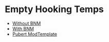 # Empty Hooking Temps
- [Without BNM](https://github.com/Livku2/Quest-Modding-Lib-Template)
- [With BNM](https://github.com/Livku2/Quest-Modding-Template)
- [Pubert ModTemplate](https://cdn.discordapp.com/attachments/1392915047730118716/1392916761275273236/ModTemplate.7z?ex=68ac99d3&is=68ab4853&hm=344501a626971ea7f139b68033f828127a2af9d90c0d3c76dbf1ad0ee428b89c&)


